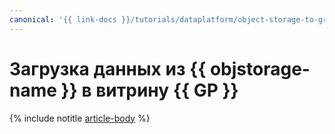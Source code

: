 ```yaml
---
canonical: '{{ link-docs }}/tutorials/dataplatform/object-storage-to-greenplum'
---
```


# Загрузка данных из {{ objstorage-name }} в витрину {{ GP }}

{% include notitle [article-body](../../_tutorials/dataplatform/object-storage-to-greenplum.md) %}
